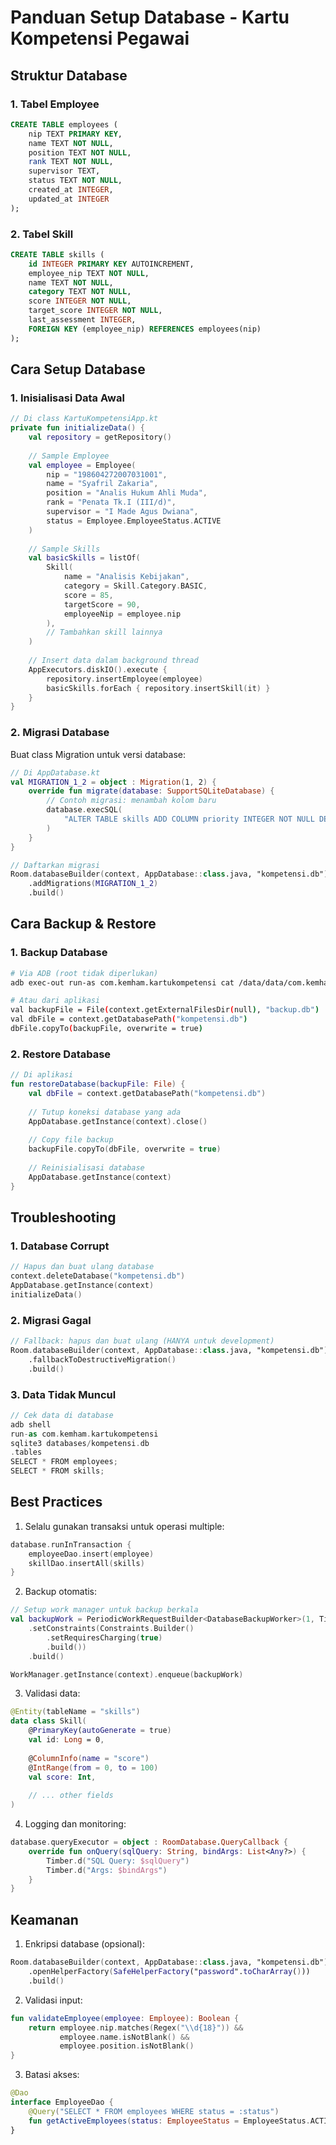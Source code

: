 # Panduan Setup Database - Kartu Kompetensi Pegawai

## Struktur Database

### 1. Tabel Employee
```sql
CREATE TABLE employees (
    nip TEXT PRIMARY KEY,
    name TEXT NOT NULL,
    position TEXT NOT NULL,
    rank TEXT NOT NULL,
    supervisor TEXT,
    status TEXT NOT NULL,
    created_at INTEGER,
    updated_at INTEGER
);
```

### 2. Tabel Skill
```sql
CREATE TABLE skills (
    id INTEGER PRIMARY KEY AUTOINCREMENT,
    employee_nip TEXT NOT NULL,
    name TEXT NOT NULL,
    category TEXT NOT NULL,
    score INTEGER NOT NULL,
    target_score INTEGER NOT NULL,
    last_assessment INTEGER,
    FOREIGN KEY (employee_nip) REFERENCES employees(nip)
);
```

## Cara Setup Database

### 1. Inisialisasi Data Awal

```kotlin
// Di class KartuKompetensiApp.kt
private fun initializeData() {
    val repository = getRepository()
    
    // Sample Employee
    val employee = Employee(
        nip = "198604272007031001",
        name = "Syafril Zakaria",
        position = "Analis Hukum Ahli Muda",
        rank = "Penata Tk.I (III/d)",
        supervisor = "I Made Agus Dwiana",
        status = Employee.EmployeeStatus.ACTIVE
    )
    
    // Sample Skills
    val basicSkills = listOf(
        Skill(
            name = "Analisis Kebijakan",
            category = Skill.Category.BASIC,
            score = 85,
            targetScore = 90,
            employeeNip = employee.nip
        ),
        // Tambahkan skill lainnya
    )
    
    // Insert data dalam background thread
    AppExecutors.diskIO().execute {
        repository.insertEmployee(employee)
        basicSkills.forEach { repository.insertSkill(it) }
    }
}
```

### 2. Migrasi Database

Buat class Migration untuk versi database:

```kotlin
// Di AppDatabase.kt
val MIGRATION_1_2 = object : Migration(1, 2) {
    override fun migrate(database: SupportSQLiteDatabase) {
        // Contoh migrasi: menambah kolom baru
        database.execSQL(
            "ALTER TABLE skills ADD COLUMN priority INTEGER NOT NULL DEFAULT 0"
        )
    }
}

// Daftarkan migrasi
Room.databaseBuilder(context, AppDatabase::class.java, "kompetensi.db")
    .addMigrations(MIGRATION_1_2)
    .build()
```

## Cara Backup & Restore

### 1. Backup Database

```bash
# Via ADB (root tidak diperlukan)
adb exec-out run-as com.kemham.kartukompetensi cat /data/data/com.kemham.kartukompetensi/databases/kompetensi.db > backup.db

# Atau dari aplikasi
val backupFile = File(context.getExternalFilesDir(null), "backup.db")
val dbFile = context.getDatabasePath("kompetensi.db")
dbFile.copyTo(backupFile, overwrite = true)
```

### 2. Restore Database

```kotlin
// Di aplikasi
fun restoreDatabase(backupFile: File) {
    val dbFile = context.getDatabasePath("kompetensi.db")
    
    // Tutup koneksi database yang ada
    AppDatabase.getInstance(context).close()
    
    // Copy file backup
    backupFile.copyTo(dbFile, overwrite = true)
    
    // Reinisialisasi database
    AppDatabase.getInstance(context)
}
```

## Troubleshooting

### 1. Database Corrupt
```kotlin
// Hapus dan buat ulang database
context.deleteDatabase("kompetensi.db")
AppDatabase.getInstance(context)
initializeData()
```

### 2. Migrasi Gagal
```kotlin
// Fallback: hapus dan buat ulang (HANYA untuk development)
Room.databaseBuilder(context, AppDatabase::class.java, "kompetensi.db")
    .fallbackToDestructiveMigration()
    .build()
```

### 3. Data Tidak Muncul
```kotlin
// Cek data di database
adb shell
run-as com.kemham.kartukompetensi
sqlite3 databases/kompetensi.db
.tables
SELECT * FROM employees;
SELECT * FROM skills;
```

## Best Practices

1. Selalu gunakan transaksi untuk operasi multiple:
```kotlin
database.runInTransaction {
    employeeDao.insert(employee)
    skillDao.insertAll(skills)
}
```

2. Backup otomatis:
```kotlin
// Setup work manager untuk backup berkala
val backupWork = PeriodicWorkRequestBuilder<DatabaseBackupWorker>(1, TimeUnit.DAYS)
    .setConstraints(Constraints.Builder()
        .setRequiresCharging(true)
        .build())
    .build()

WorkManager.getInstance(context).enqueue(backupWork)
```

3. Validasi data:
```kotlin
@Entity(tableName = "skills")
data class Skill(
    @PrimaryKey(autoGenerate = true)
    val id: Long = 0,
    
    @ColumnInfo(name = "score")
    @IntRange(from = 0, to = 100)
    val score: Int,
    
    // ... other fields
)
```

4. Logging dan monitoring:
```kotlin
database.queryExecutor = object : RoomDatabase.QueryCallback {
    override fun onQuery(sqlQuery: String, bindArgs: List<Any?>) {
        Timber.d("SQL Query: $sqlQuery")
        Timber.d("Args: $bindArgs")
    }
}
```

## Keamanan

1. Enkripsi database (opsional):
```kotlin
Room.databaseBuilder(context, AppDatabase::class.java, "kompetensi.db")
    .openHelperFactory(SafeHelperFactory("password".toCharArray()))
    .build()
```

2. Validasi input:
```kotlin
fun validateEmployee(employee: Employee): Boolean {
    return employee.nip.matches(Regex("\\d{18}")) &&
           employee.name.isNotBlank() &&
           employee.position.isNotBlank()
}
```

3. Batasi akses:
```kotlin
@Dao
interface EmployeeDao {
    @Query("SELECT * FROM employees WHERE status = :status")
    fun getActiveEmployees(status: EmployeeStatus = EmployeeStatus.ACTIVE): LiveData<List<Employee>>
}

